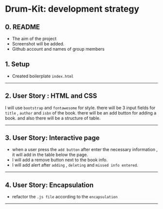 # Drum-Kit: development strategy

## 0. README

* The aim of the project
* Screenshot will be added.
* Github account and names of group members


## 1. Setup

* Created boilerplate `index.html`
---------------------------------------------------------------------
## 2. User Story : HTML and CSS
I will use `bootstrap` and `fontawesome` for style. there will be 3 input fields for `title` , `author` and `isbn` of the book.
there will be an add button for adding a book. and also there will be a structure of table.

---------------------------------------------------------------
## 3. User Story: Interactive page

- when a user press the `add button` after enter the necessary information , it will add in the table below the page.
- I will add a remove button next to the book info.
- I will add alert after `adding` , `deleting` and `missed info entered`.


------------------------------------------------------

## 4. User Story: Encapsulation

* refactor the `.js file` according to the `encapsulation`
-------------------------






